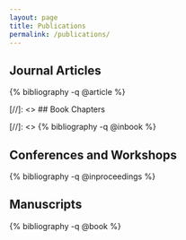 ```yaml
---
layout: page
title: Publications
permalink: /publications/
---
```



## Journal Articles

{% bibliography -q @article %}

[//]: <> ## Book Chapters

[//]: <> {% bibliography -q @inbook %}

## Conferences and Workshops

{% bibliography -q @inproceedings %}

## Manuscripts

{% bibliography -q @book %}